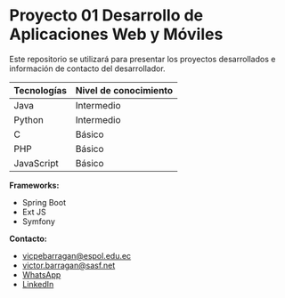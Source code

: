 # Proyecto 01 Desarrollo de Aplicaciones Web y Móviles

Este repositorio se utilizará para presentar los proyectos desarrollados e información de contacto del desarrollador.

| Tecnologías | Nivel de conocimiento |
| ----------- | ----------- |
| Java | Intermedio |
| Python | Intermedio |
| C | Básico |
| PHP | Básico |
| JavaScript | Básico |

**Frameworks:**

- Spring Boot
- Ext JS
- Symfony


**Contacto:**

- vicpebarragan@espol.edu.ec
- victor.barragan@sasf.net
- [WhatsApp](wa.me/593990241046)
- [LinkedIn](https://linkedin.com)

